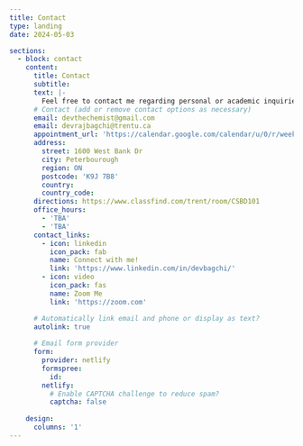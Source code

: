 ```yaml
---
title: Contact
type: landing
date: 2024-05-03

sections:
  - block: contact
    content:
      title: Contact
      subtitle:
      text: |-
        Feel free to contact me regarding personal or academic inquiries!
      # Contact (add or remove contact options as necessary)
      email: devthechemist@gmail.com
      email: devrajbagchi@trentu.ca
      appointment_url: 'https://calendar.google.com/calendar/u/0/r/week/2024/5/4?pli=1'
      address:
        street: 1600 West Bank Dr
        city: Peterbourough
        region: ON
        postcode: 'K9J 7B8'
        country:
        country_code:
      directions: https://www.classfind.com/trent/room/CSBD101
      office_hours:
        - 'TBA'
        - 'TBA'
      contact_links:
        - icon: linkedin
          icon_pack: fab
          name: Connect with me!
          link: 'https://www.linkedin.com/in/devbagchi/'
        - icon: video
          icon_pack: fas
          name: Zoom Me
          link: 'https://zoom.com'

      # Automatically link email and phone or display as text?
      autolink: true
      
      # Email form provider
      form:
        provider: netlify
        formspree:
          id:
        netlify:
          # Enable CAPTCHA challenge to reduce spam?
          captcha: false
        
    design:
      columns: '1'
---
```

